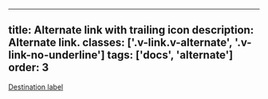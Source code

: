 <!--
 *              Copyright (c) 2025 Visa, Inc.
 *
 * Licensed under the Apache License, Version 2.0 (the "License");
 * you may not use this file except in compliance with the License.
 * You may obtain a copy of the License at
 *
 *         http://www.apache.org/licenses/LICENSE-2.0
 *
 * Unless required by applicable law or agreed to in writing, software
 * distributed under the License is distributed on an "AS IS" BASIS,
 * WITHOUT WARRANTIES OR CONDITIONS OF ANY KIND, either express or implied.
 * See the License for the specific language governing permissions and
 * limitations under the License.
 *
 -->
---
title: Alternate link with trailing icon
description: Alternate link. 
classes: ['.v-link.v-alternate', '.v-link-no-underline']
tags: ['docs', 'alternate']
order: 3
---

<a class="v-link v-link-no-underline v-alternate" href="./link">
  Destination label
  <svg aria-hidden="true" class="v-icon v-icon-generic v-icon-tiny v-icon-information" focusable="false" viewbox="0 0 16 16">
    <use href="#visa-chevron-right-tiny">
    </use>
  </svg>
</a>

